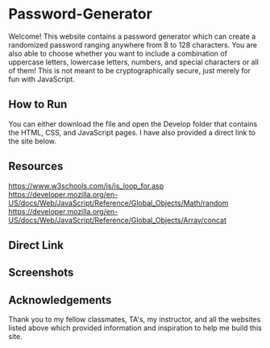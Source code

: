 # Password-Generator

Welcome! This website contains a password generator which can create a randomized password ranging anywhere from 8 to 128 characters. You are also able to choose whether you want to include a combination of uppercase letters, lowercase letters, numbers, and special characters or all of them! This is not meant to be cryptographically secure, just merely for fun with JavaScript. 

## How to Run
You can either download the file and open the Develop folder that contains the HTML, CSS, and JavaScript pages. I have also provided a direct link to the site below. 

## Resources
https://www.w3schools.com/js/js_loop_for.asp
https://developer.mozilla.org/en-US/docs/Web/JavaScript/Reference/Global_Objects/Math/random
https://developer.mozilla.org/en-US/docs/Web/JavaScript/Reference/Global_Objects/Array/concat

## Direct Link


## Screenshots



## Acknowledgements
Thank you to my fellow classmates, TA's, my instructor, and all the websites listed above which provided information and inspiration to help me build this site. 